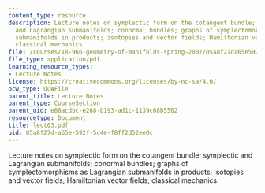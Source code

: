 ```yaml
---
content_type: resource
description: Lecture notes on symplectic form on the cotangent bundle; symplectic
  and Lagrangian submanifolds; conormal bundles; graphs of symplectomorphisms as Lagrangian
  submanifolds in products; isotopies and vector fields; Hamiltonian vector fields;
  classical mechanics.
file: /courses/18-966-geometry-of-manifolds-spring-2007/05a8f27da65e592f5c4ef8ff2d52ee0c_lect03.pdf
file_type: application/pdf
learning_resource_types:
- Lecture Notes
license: https://creativecommons.org/licenses/by-nc-sa/4.0/
ocw_type: OCWFile
parent_title: Lecture Notes
parent_type: CourseSection
parent_uid: e88acdbc-e268-b193-ad1c-1139c68b5502
resourcetype: Document
title: lect03.pdf
uid: 05a8f27d-a65e-592f-5c4e-f8ff2d52ee0c
---
```

Lecture notes on symplectic form on the cotangent bundle; symplectic and Lagrangian submanifolds; conormal bundles; graphs of symplectomorphisms as Lagrangian submanifolds in products; isotopies and vector fields; Hamiltonian vector fields; classical mechanics.
